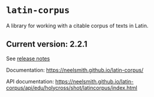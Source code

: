 # `latin-corpus`

A library for working with a citable corpus of texts in Latin.


## Current version:  2.2.1

See [release notes](releases.md)

Documentation:  <https://neelsmith.github.io/latin-corpus/>

API documentation: <https://neelsmith.github.io/latin-corpus/api/edu/holycross/shot/latincorpus/index.html>

